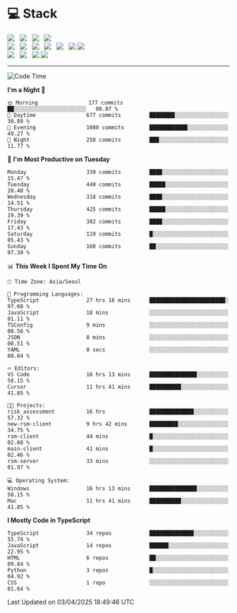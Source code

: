 <h1>💻 Stack</h1>
<div>
 <!-- badge : https://shields.io/ -->
 <!-- icon : https://simpleicons.org/?q=Get -->
 <img src="https://img.shields.io/badge/HTML5-e74c3c?style=flat-square&logo=HTML5&logoColor=white"/> &nbsp 
 <img src="https://img.shields.io/badge/CSS3-0A84FF?style=flat-square&logo=CSS3&logoColor=white"/> &nbsp 
 <img src="https://img.shields.io/badge/JavaScript-FFCD11?style=flat-square&logo=JavaScript&logoColor=white"/> &nbsp 
 <img src="https://img.shields.io/badge/TypeScript-3075C0?style=flat-square&logo=TypeScript&logoColor=white"/>
 <br/>
 <img src="https://img.shields.io/badge/Next-000000?style=flat-square&logo=nextdotjs&logoColor=white"/> &nbsp 
 <img src="https://img.shields.io/badge/React-00BCF6?style=flat-square&logo=React&logoColor=white"/> &nbsp 
 <img src="https://img.shields.io/badge/Redux-764ABC?style=flat-square&logo=Redux&logoColor=white"/> &nbsp
 <img src="https://img.shields.io/badge/Recoil-3578E5?style=flat-square&logo=recoil&logoColor=white"/> &nbsp
 <img src="https://img.shields.io/badge/React-Query-FF4154?style=flat-square&logo=reactquery&logoColor=white"/> &nbsp 
 <img src="https://img.shields.io/badge/styled%2Dcomponents-DB7093?style=flat-square&logo=styled%2Dcomponents&logoColor=white"/>
 <img src="https://img.shields.io/badge/CSS Modules-000000?style=flat-square&logo=CSS Modules&logoColor=white"/> &nbsp 
 <br/>
 <img src="https://img.shields.io/badge/Node-339933?style=flat-square&logo=Node.js&logoColor=white"/> &nbsp 
 <img src="https://img.shields.io/badge/Express-000000?style=flat-square&logo=Express&logoColor=white"/> &nbsp 
 <img src="https://img.shields.io/badge/MongoDB-47A248?style=flat-square&logo=MongoDB&logoColor=white"/>
 <img src="https://img.shields.io/badge/MariaDB-003545?style=flat-square&logo=mariadb&logoColor=white"/>
</div>

<hr>

<!--START_SECTION:waka-->
![Code Time](http://img.shields.io/badge/Code%20Time-2%2C289%20hrs%2055%20mins-blue)

**I'm a Night 🦉** 

```text
🌞 Morning                177 commits         ██░░░░░░░░░░░░░░░░░░░░░░░   08.07 % 
🌆 Daytime                677 commits         ████████░░░░░░░░░░░░░░░░░   30.89 % 
🌃 Evening                1080 commits        ████████████░░░░░░░░░░░░░   49.27 % 
🌙 Night                  258 commits         ███░░░░░░░░░░░░░░░░░░░░░░   11.77 % 
```
📅 **I'm Most Productive on Tuesday** 

```text
Monday                   339 commits         ████░░░░░░░░░░░░░░░░░░░░░   15.47 % 
Tuesday                  449 commits         █████░░░░░░░░░░░░░░░░░░░░   20.48 % 
Wednesday                318 commits         ████░░░░░░░░░░░░░░░░░░░░░   14.51 % 
Thursday                 425 commits         █████░░░░░░░░░░░░░░░░░░░░   19.39 % 
Friday                   382 commits         ████░░░░░░░░░░░░░░░░░░░░░   17.43 % 
Saturday                 119 commits         █░░░░░░░░░░░░░░░░░░░░░░░░   05.43 % 
Sunday                   160 commits         ██░░░░░░░░░░░░░░░░░░░░░░░   07.30 % 
```


📊 **This Week I Spent My Time On** 

```text
🕑︎ Time Zone: Asia/Seoul

💬 Programming Languages: 
TypeScript               27 hrs 16 mins      ████████████████████████░   97.68 % 
JavaScript               18 mins             ░░░░░░░░░░░░░░░░░░░░░░░░░   01.11 % 
TSConfig                 9 mins              ░░░░░░░░░░░░░░░░░░░░░░░░░   00.56 % 
JSON                     8 mins              ░░░░░░░░░░░░░░░░░░░░░░░░░   00.51 % 
YAML                     0 secs              ░░░░░░░░░░░░░░░░░░░░░░░░░   00.04 % 

🔥 Editors: 
VS Code                  16 hrs 13 mins      ███████████████░░░░░░░░░░   58.15 % 
Cursor                   11 hrs 41 mins      ██████████░░░░░░░░░░░░░░░   41.85 % 

🐱‍💻 Projects: 
risk_assessment          16 hrs              ██████████████░░░░░░░░░░░   57.32 % 
new-rsm-client           9 hrs 42 mins       █████████░░░░░░░░░░░░░░░░   34.75 % 
rsm-client               44 mins             █░░░░░░░░░░░░░░░░░░░░░░░░   02.68 % 
main-client              41 mins             █░░░░░░░░░░░░░░░░░░░░░░░░   02.46 % 
rsm-server               33 mins             ░░░░░░░░░░░░░░░░░░░░░░░░░   01.97 % 

💻 Operating System: 
Windows                  16 hrs 13 mins      ███████████████░░░░░░░░░░   58.15 % 
Mac                      11 hrs 41 mins      ██████████░░░░░░░░░░░░░░░   41.85 % 
```

**I Mostly Code in TypeScript** 

```text
TypeScript               34 repos            ██████████████░░░░░░░░░░░   55.74 % 
JavaScript               14 repos            ██████░░░░░░░░░░░░░░░░░░░   22.95 % 
HTML                     6 repos             ██░░░░░░░░░░░░░░░░░░░░░░░   09.84 % 
Python                   3 repos             █░░░░░░░░░░░░░░░░░░░░░░░░   04.92 % 
CSS                      1 repo              ░░░░░░░░░░░░░░░░░░░░░░░░░   01.64 % 
```




 Last Updated on 03/04/2025 18:49:46 UTC
<!--END_SECTION:waka-->
